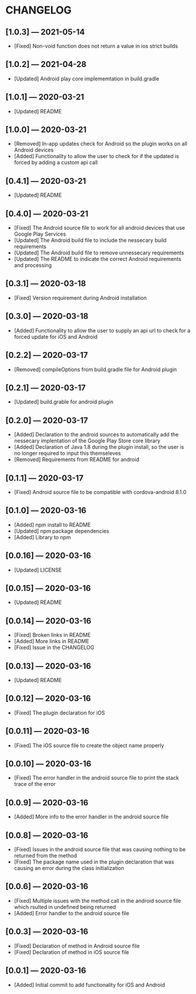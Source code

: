 # CHANGELOG

## [1.0.3] &mdash; 2021-05-14
- [Fixed] Non-void function does not return a value in ios strict builds

## [1.0.2] &mdash; 2021-04-28
- [Updated] Android play core implememtation in build.gradle

## [1.0.1] &mdash; 2020-03-21
- [Updated] README

## [1.0.0] &mdash; 2020-03-21
- [Removed] In-app updates check for Android so the plugin works on all Android devices
- [Added] Functionality to allow the user to check for if the updated is forced by adding a custom api call

## [0.4.1] &mdash; 2020-03-21
- [Updated] README

## [0.4.0] &mdash; 2020-03-21
- [Fixed] The Android source file to work for all android devices that use Google Play Services
- [Updated] The Android build file to include the nessecary build requirements 
- [Updated] The Android build file to remove unnessecary requirements
- [Updated] The README to indicate the correct Android requirements and processing

## [0.3.1] &mdash; 2020-03-18
- [Fixed] Version requirement during Android installation

## [0.3.0] &mdash; 2020-03-18
- [Added] Functionality to allow the user to supply an api url to check for a forced update for iOS and Android

## [0.2.2] &mdash; 2020-03-17
- [Removed] compileOptions from build.gradle file for Android plugin

## [0.2.1] &mdash; 2020-03-17
- [Updated] build.grable for android plugin

## [0.2.0] &mdash; 2020-03-17
- [Added] Declaration to the android sources to automatically add the nessecary implentation of the Google Play Store core library
- [Added] Declaration of Java 1.8 during the plugin install, so the user is no longer required to input this themseleves
- [Removed] Requirements from README for android

## [0.1.1] &mdash; 2020-03-17
- [Fixed] Android source file to be compatible with cordova-android 8.1.0

## [0.1.0] &mdash; 2020-03-16
- [Added] npm install to README
- [Updated] npm package dependencies
- [Added] Library to npm

## [0.0.16] &mdash; 2020-03-16
- [Updated] LICENSE

## [0.0.15] &mdash; 2020-03-16
- [Updated] README

## [0.0.14] &mdash; 2020-03-16
- [Fixed] Broken links in README
- [Added] More links in README
- [Fixed] Issue in the CHANGELOG

## [0.0.13] &mdash; 2020-03-16
- [Updated] README

## [0.0.12] &mdash; 2020-03-16
- [Fixed] The plugin declaration for iOS

## [0.0.11] &mdash; 2020-03-16
- [Fixed] The iOS source file to create the object name properly

## [0.0.10] &mdash; 2020-03-16
- [Fixed] The error handler in the android source file to print the stack trace of the error

## [0.0.9] &mdash; 2020-03-16
- [Added] More info to the error handler in the android source file

## [0.0.8] &mdash; 2020-03-16
- [Fixed] Issues in the android source file that was causing nothing to be returned from the method
- [Fixed] The package name used in the plugin declaration that was causing an error during the class initialization

## [0.0.6] &mdash; 2020-03-16
- [Fixed] Multiple issues with the method call in the android source file which rsulted in undefined being returned
- [Added] Error handler to the android source file

## [0.0.3] &mdash; 2020-03-16
- [Fixed] Declaration of method in Android source file
- [Fixed] Declaration of method in iOS source file

## [0.0.1] &mdash; 2020-03-16
- [Added] Initial commit to add functionality for iOS and Android

